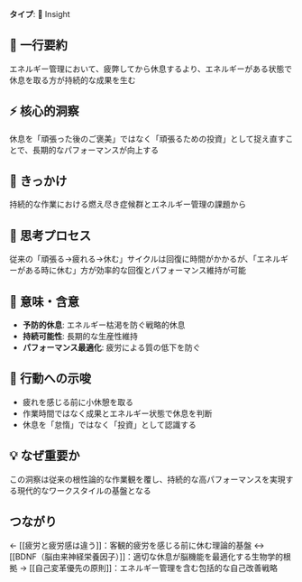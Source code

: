 **タイプ**: 💭 Insight

## 📝 一行要約
エネルギー管理において、疲弊してから休息するより、エネルギーがある状態で休息を取る方が持続的な成果を生む

## ⚡ 核心的洞察
休息を「頑張った後のご褒美」ではなく「頑張るための投資」として捉え直すことで、長期的なパフォーマンスが向上する

## 🎯 きっかけ
持続的な作業における燃え尽き症候群とエネルギー管理の課題から

## 🧠 思考プロセス
従来の「頑張る→疲れる→休む」サイクルは回復に時間がかかるが、「エネルギーがある時に休む」方が効率的な回復とパフォーマンス維持が可能

## 🌟 意味・含意
- **予防的休息**: エネルギー枯渇を防ぐ戦略的休息
- **持続可能性**: 長期的な生産性維持
- **パフォーマンス最適化**: 疲労による質の低下を防ぐ

## 🚀 行動への示唆
- 疲れを感じる前に小休憩を取る
- 作業時間ではなく成果とエネルギー状態で休息を判断
- 休息を「怠惰」ではなく「投資」として認識する

## 💡 なぜ重要か
この洞察は従来の根性論的な作業観を覆し、持続的な高パフォーマンスを実現する現代的なワークスタイルの基盤となる

## つながり

← [[疲労と疲労感は違う]]：客観的疲労を感じる前に休む理論的基盤
↔ [[BDNF（脳由来神経栄養因子）]]：適切な休息が脳機能を最適化する生物学的根拠
→ [[自己変革優先の原則]]：エネルギー管理を含む包括的な自己改善戦略
